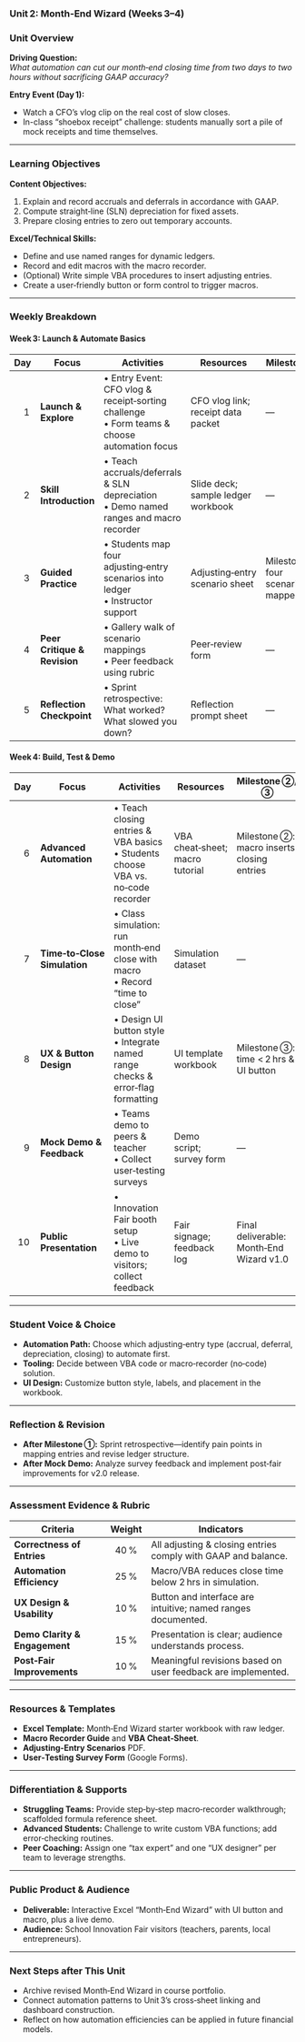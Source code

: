 ### Unit 2: Month‑End Wizard (Weeks 3–4)

### Unit Overview  
**Driving Question:**  
*What automation can cut our month‑end closing time from two days to two hours without sacrificing GAAP accuracy?*  

**Entry Event (Day 1):**  
- Watch a CFO’s vlog clip on the real cost of slow closes.  
- In-class “shoebox receipt” challenge: students manually sort a pile of mock receipts and time themselves.  

---

### Learning Objectives  
**Content Objectives:**  
1. Explain and record accruals and deferrals in accordance with GAAP.  
2. Compute straight‑line (SLN) depreciation for fixed assets.  
3. Prepare closing entries to zero out temporary accounts.  

**Excel/Technical Skills:**  
- Define and use named ranges for dynamic ledgers.  
- Record and edit macros with the macro recorder.  
- (Optional) Write simple VBA procedures to insert adjusting entries.  
- Create a user‑friendly button or form control to trigger macros.  

---

### Weekly Breakdown

#### Week 3: Launch & Automate Basics

| Day | Focus                      | Activities                                                                                  | Resources                              | Milestone ①                              |
|----:|----------------------------|---------------------------------------------------------------------------------------------|----------------------------------------|------------------------------------------|
| 1   | **Launch & Explore**       | • Entry Event: CFO vlog & receipt‑sorting challenge<br>• Form teams & choose automation focus | CFO vlog link; receipt data packet     | —                                        |
| 2   | **Skill Introduction**      | • Teach accruals/deferrals & SLN depreciation<br>• Demo named ranges and macro recorder      | Slide deck; sample ledger workbook     | —                                        |
| 3   | **Guided Practice**        | • Students map four adjusting‑entry scenarios into ledger<br>• Instructor support            | Adjusting‑entry scenario sheet         | Milestone ①: four scenarios mapped       |
| 4   | **Peer Critique & Revision**| • Gallery walk of scenario mappings<br>• Peer feedback using rubric                          | Peer‑review form                       | —                                        |
| 5   | **Reflection Checkpoint**   | • Sprint retrospective: What worked? What slowed you down?                                   | Reflection prompt sheet                | —                                        |

#### Week 4: Build, Test & Demo

| Day | Focus                         | Activities                                                                                   | Resources                         | Milestone ②/③                              |
|----:|-------------------------------|----------------------------------------------------------------------------------------------|-----------------------------------|--------------------------------------------|
| 6   | **Advanced Automation**       | • Teach closing entries & VBA basics<br>• Students choose VBA vs. no‑code recorder            | VBA cheat‑sheet; macro tutorial    | Milestone ②: macro inserts closing entries |
| 7   | **Time‑to‑Close Simulation**  | • Class simulation: run month‑end close with macro<br>• Record “time to close”                | Simulation dataset                | —                                          |
| 8   | **UX & Button Design**        | • Design UI button style<br>• Integrate named range checks & error‑flag formatting           | UI template workbook              | Milestone ③: time < 2 hrs & UI button      |
| 9   | **Mock Demo & Feedback**      | • Teams demo to peers & teacher<br>• Collect user‑testing surveys                             | Demo script; survey form          | —                                          |
| 10  | **Public Presentation**       | • Innovation Fair booth setup<br>• Live demo to visitors; collect feedback                    | Fair signage; feedback log        | Final deliverable: Month‑End Wizard v1.0   |

---

### Student Voice & Choice  
- **Automation Path:** Choose which adjusting‑entry type (accrual, deferral, depreciation, closing) to automate first.  
- **Tooling:** Decide between VBA code or macro‑recorder (no‑code) solution.  
- **UI Design:** Customize button style, labels, and placement in the workbook.  

---

### Reflection & Revision  
- **After Milestone ①:** Sprint retrospective—identify pain points in mapping entries and revise ledger structure.  
- **After Mock Demo:** Analyze survey feedback and implement post‑fair improvements for v2.0 release.  

---

### Assessment Evidence & Rubric  

| Criteria                      | Weight | Indicators                                                     |
|-------------------------------|:------:|----------------------------------------------------------------|
| **Correctness of Entries**    | 40 %   | All adjusting & closing entries comply with GAAP and balance. |
| **Automation Efficiency**     | 25 %   | Macro/VBA reduces close time below 2 hrs in simulation.       |
| **UX Design & Usability**     | 10 %   | Button and interface are intuitive; named ranges documented.  |
| **Demo Clarity & Engagement** | 15 %   | Presentation is clear; audience understands process.          |
| **Post‑Fair Improvements**    | 10 %   | Meaningful revisions based on user feedback are implemented.  |

---

### Resources & Templates  
- **Excel Template:** Month‑End Wizard starter workbook with raw ledger.  
- **Macro Recorder Guide** and **VBA Cheat‑Sheet**.  
- **Adjusting‑Entry Scenarios** PDF.  
- **User‑Testing Survey Form** (Google Forms).  

---

### Differentiation & Supports  
- **Struggling Teams:** Provide step‑by‑step macro‑recorder walkthrough; scaffolded formula reference sheet.  
- **Advanced Students:** Challenge to write custom VBA functions; add error‑checking routines.  
- **Peer Coaching:** Assign one “tax expert” and one “UX designer” per team to leverage strengths.  

---

### Public Product & Audience  
- **Deliverable:** Interactive Excel “Month‑End Wizard” with UI button and macro, plus a live demo.  
- **Audience:** School Innovation Fair visitors (teachers, parents, local entrepreneurs).  

---

### Next Steps after This Unit  
- Archive revised Month‑End Wizard in course portfolio.  
- Connect automation patterns to Unit 3’s cross‑sheet linking and dashboard construction.  
- Reflect on how automation efficiencies can be applied in future financial models.  

